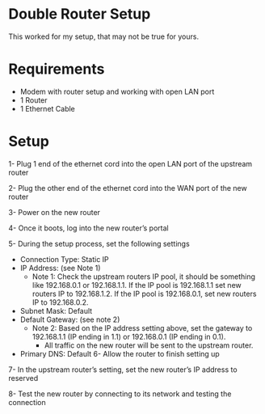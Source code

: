 # Double Router Setup
This worked for my setup, that may not be true for yours.
# Requirements
-	Modem with router setup and working with open LAN port
-	1 Router
-	1 Ethernet Cable
# Setup
1- Plug 1 end of the ethernet cord into the open LAN port of the upstream router

2- Plug the other end of the ethernet cord into the WAN port of the new router

3- Power on the new router

4- Once it boots, log into the new router’s portal

5- During the setup process, set the following settings
  - Connection Type: Static IP
  - IP Address: (see Note 1)
      - Note 1: Check the upstream routers IP pool, it should be something like 192.168.0.1 or 192.168.1.1. If the IP pool is 192.168.1.1 set new routers IP to 192.168.1.2. If the IP pool is 192.168.0.1, set new routers IP to 192.168.0.2.
  - Subnet Mask: Default
  - Default Gateway: (see note 2)
    - Note 2: Based on the IP address setting above, set the gateway to 192.168.1.1 (IP ending in 1.1) or 192.168.0.1 (IP ending in 0.1).
      - All traffic on the new router will be sent to the upstream router.
  - Primary DNS: Default
6- Allow the router to finish setting up

7- In the upstream router’s setting, set the new router’s IP address to reserved

8- Test the new router by connecting to its network and testing the connection
